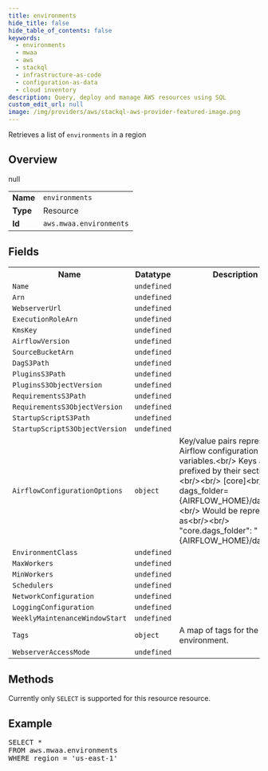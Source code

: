 ```yaml
---
title: environments
hide_title: false
hide_table_of_contents: false
keywords:
  - environments
  - mwaa
  - aws
  - stackql
  - infrastructure-as-code
  - configuration-as-data
  - cloud inventory
description: Query, deploy and manage AWS resources using SQL
custom_edit_url: null
image: /img/providers/aws/stackql-aws-provider-featured-image.png
---
```

Retrieves a list of <code>environments</code> in a region

## Overview
<table><tbody>
<tr><td><b>Name</b></td><td><code>environments</code></td></tr>
<tr><td><b>Type</b></td><td>Resource</td></tr>
null
<tr><td><b>Id</b></td><td><code>aws.mwaa.environments</code></td></tr>
</tbody></table>

## Fields
<table><tbody>
<tr><th>Name</th><th>Datatype</th><th>Description</th></tr>
<tr><td><code>Name</code></td><td><code>undefined</code></td><td></td></tr>
<tr><td><code>Arn</code></td><td><code>undefined</code></td><td></td></tr>
<tr><td><code>WebserverUrl</code></td><td><code>undefined</code></td><td></td></tr>
<tr><td><code>ExecutionRoleArn</code></td><td><code>undefined</code></td><td></td></tr>
<tr><td><code>KmsKey</code></td><td><code>undefined</code></td><td></td></tr>
<tr><td><code>AirflowVersion</code></td><td><code>undefined</code></td><td></td></tr>
<tr><td><code>SourceBucketArn</code></td><td><code>undefined</code></td><td></td></tr>
<tr><td><code>DagS3Path</code></td><td><code>undefined</code></td><td></td></tr>
<tr><td><code>PluginsS3Path</code></td><td><code>undefined</code></td><td></td></tr>
<tr><td><code>PluginsS3ObjectVersion</code></td><td><code>undefined</code></td><td></td></tr>
<tr><td><code>RequirementsS3Path</code></td><td><code>undefined</code></td><td></td></tr>
<tr><td><code>RequirementsS3ObjectVersion</code></td><td><code>undefined</code></td><td></td></tr>
<tr><td><code>StartupScriptS3Path</code></td><td><code>undefined</code></td><td></td></tr>
<tr><td><code>StartupScriptS3ObjectVersion</code></td><td><code>undefined</code></td><td></td></tr>
<tr><td><code>AirflowConfigurationOptions</code></td><td><code>object</code></td><td>Key&#x2F;value pairs representing Airflow configuration variables.&lt;br&#x2F;&gt;    Keys are prefixed by their section:&lt;br&#x2F;&gt;&lt;br&#x2F;&gt;    &#91;core&#93;&lt;br&#x2F;&gt;    dags_folder=&#123;AIRFLOW_HOME&#125;&#x2F;dags&lt;br&#x2F;&gt;&lt;br&#x2F;&gt;    Would be represented as&lt;br&#x2F;&gt;&lt;br&#x2F;&gt;    "core.dags_folder": "&#123;AIRFLOW_HOME&#125;&#x2F;dags"</td></tr>
<tr><td><code>EnvironmentClass</code></td><td><code>undefined</code></td><td></td></tr>
<tr><td><code>MaxWorkers</code></td><td><code>undefined</code></td><td></td></tr>
<tr><td><code>MinWorkers</code></td><td><code>undefined</code></td><td></td></tr>
<tr><td><code>Schedulers</code></td><td><code>undefined</code></td><td></td></tr>
<tr><td><code>NetworkConfiguration</code></td><td><code>undefined</code></td><td></td></tr>
<tr><td><code>LoggingConfiguration</code></td><td><code>undefined</code></td><td></td></tr>
<tr><td><code>WeeklyMaintenanceWindowStart</code></td><td><code>undefined</code></td><td></td></tr>
<tr><td><code>Tags</code></td><td><code>object</code></td><td>A map of tags for the environment.</td></tr>
<tr><td><code>WebserverAccessMode</code></td><td><code>undefined</code></td><td></td></tr>

</tbody></table>

## Methods
Currently only <code>SELECT</code> is supported for this resource resource.

## Example
<pre>
SELECT * 
FROM aws.mwaa.environments
WHERE region = 'us-east-1'
</pre>
